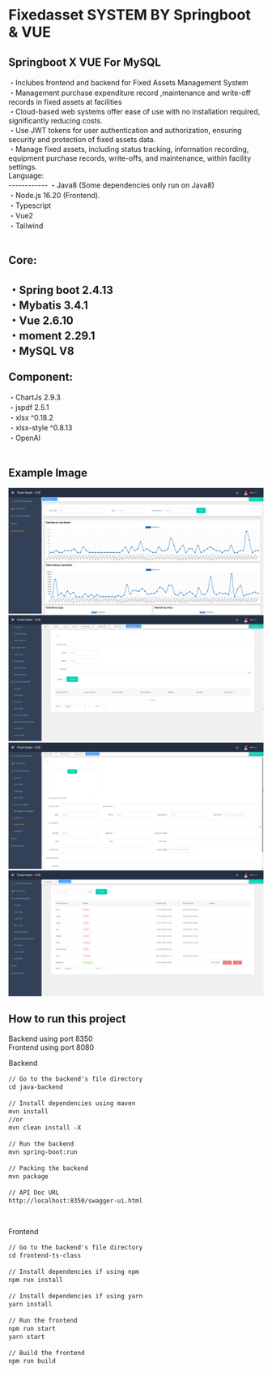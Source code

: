 # Fixedasset SYSTEM BY Springboot & VUE

Springboot X VUE For MySQL
------------
<div>
・Inclubes frontend and backend for Fixed Assets Management System<br />
・Management purchase expenditure record ,maintenance and write-off records in fixed assets at facilities<br />
・Cloud-based web systems offer ease of use with no installation required, significantly reducing costs.<br />
・Use JWT tokens for user authentication and authorization, ensuring security and protection of fixed assets data.<br />
・Manage fixed assets, including status tracking, information recording, equipment purchase records, write-offs, and maintenance, within facility settings.<br />
</div>

<div>
Language:<br />
------------
・Java8 (Some dependencies only run on Java8)<br />
・Node.js 16.20 (Frontend).<br />
・Typescript<br />
・Vue2<br />
・Tailwind<br />
</div><br />

Core:<br />
------------
・Spring boot 2.4.13<br />
・Mybatis 3.4.1<br />
・Vue 2.6.10<br />
・moment 2.29.1<br />
・MySQL V8<br />
<br />
Component:<br />
------------
・ChartJs 2.9.3<br />
・jspdf 2.5.1<br />
・xlsx ^0.18.2<br />
・xlsx-style ^0.8.13<br />
・OpenAI<br />
<br />

Example Image<br />
------------
<img src="/image/fixedasset-1.png"><br />
<img src="/image/fixedasset-2.png"><br />
<img src="/image/fixedasset-3.png"><br />
<img src="/image/fixedasset-4.png"><br />


How to run this project<br />
------------
Backend using port 8350<br />
Frontend using port 8080<br />

Backend<br />

~~~
// Go to the backend's file directory
cd java-backend

// Install dependencies using maven
mvn install
//or
mvn clean install -X

// Run the backend
mvn spring-boot:run

// Packing the backend
mvn package

// API Doc URL
http://localhost:8350/swagger-ui.html
~~~
<br />

Frontend<br />

~~~
// Go to the backend's file directory
cd frontend-ts-class

// Install dependencies if using npm
npm run install

// Install dependencies if using yarn
yarn install

// Run the frontend
npm run start
yarn start

// Build the frontend
npm run build
~~~
<br />